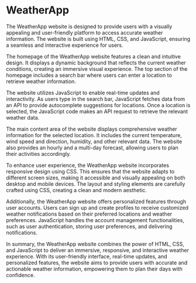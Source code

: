 # WeatherApp

The WeatherApp website is designed to provide users with a visually appealing and user-friendly platform to access accurate weather information. The website is built using HTML, CSS, and JavaScript, ensuring a seamless and interactive experience for users.

The homepage of the WeatherApp website features a clean and intuitive design. It displays a dynamic background that reflects the current weather conditions, creating an immersive visual experience. The top section of the homepage includes a search bar where users can enter a location to retrieve weather information.

The website utilizes JavaScript to enable real-time updates and interactivity. As users type in the search bar, JavaScript fetches data from an API to provide autocomplete suggestions for locations. Once a location is selected, the JavaScript code makes an API request to retrieve the relevant weather data.

The main content area of the website displays comprehensive weather information for the selected location. It includes the current temperature, wind speed and direction, humidity, and other relevant data. The website also provides an hourly and a multi-day forecast, allowing users to plan their activities accordingly.

To enhance user experience, the WeatherApp website incorporates responsive design using CSS. This ensures that the website adapts to different screen sizes, making it accessible and visually appealing on both desktop and mobile devices. The layout and styling elements are carefully crafted using CSS, creating a clean and modern aesthetic.

Additionally, the WeatherApp website offers personalized features through user accounts. Users can sign up and create profiles to receive customized weather notifications based on their preferred locations and weather preferences. JavaScript handles the account management functionalities, such as user authentication, storing user preferences, and delivering notifications.

In summary, the WeatherApp website combines the power of HTML, CSS, and JavaScript to deliver an immersive, responsive, and interactive weather experience. With its user-friendly interface, real-time updates, and personalized features, the website aims to provide users with accurate and actionable weather information, empowering them to plan their days with confidence.
